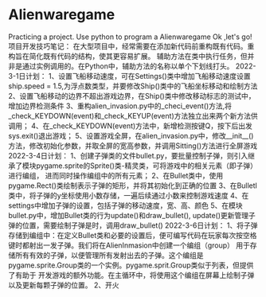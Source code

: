 # Alienwaregame 
Practicing a project.
Use python to program a Alienwaregame
Ok ,let's go!
项目开发技巧笔记：
在大型项目中，经常需要在添加新代码前重构既有代码。重构旨在简化既有代码的结构，使其更容易扩展。
辅助方法在类中执行任务，但并非是通过实例调用的。在Python中，辅助方法的名称以单个下划线打头。
2022-3-1日计划：
1、设置飞船移动速度，可在Settings()类中增加飞船移动速度设置ship.speed = 1.5,为浮点数类型，并要修改Ship()类中的飞船坐标移动和绘制方法
2、设置飞船移动的边界不超出游戏边界，在Ship()类中修改移动标志的测试中，增加边界检测条件
3、重构alien_invasion.py中的_checi_event()方法,将_check_KEYDOWN(event)和_check_KEYUP(event)方法独立出来两个新方法供调用；
4、在_check_KEYDOWN(event)方法中，新增检测按键Q，按下后出发sys.exit()退出游戏；
5、设置游戏全屏，在alien_invasion.py中，修改__init__()方法，修改初始化参数，并取全屏的宽高参数，并调用Sitting()方法进行全屏游戏
2022-3-4日计划：
1、创建子弹类的文件bullet.py，要批量控制子弹，则引入继承了模块pygame.sprite的Sprite()类-精灵类，可将游戏中的相关元素（即子弹）进行编组，
   进而同时操作编组中的所有元素；
2、在Bullet类中，使用pygame.Rect()类绘制表示子弹的矩形，并将其初始化到正确的位置
3、在Bulletl类中，将子弹的y坐标使用小数存储，一遍后续通过小数来控制游戏速度
4、在settings中增加子弹的设置，包括子弹的移动速度，宽、高、颜色
5、在模块bullet.py中，增加Bullet类的行为update()和draw_bullet(), update()更新管理子弹的位置，需要绘制子弹是时，调用draw_bullet()
2022-3-6日计划：
1、将子弹存储到编组中：在定义Bullet类和必要的设置后，便可编写代码在玩家每次按空格键时都射出一发子弹。我们将在AlienInmasion中创建一个编组（group）
   用于存储所有有效的子弹，以便管理所有发射出去的子弹。这个编组是pygame.sprite.Group类的一个实例。pygame.sprit.Group类似于列表，但提供了有助于
   开发游戏的额外功能。在主循环中，将使用这个编组在屏幕上绘制子弹以及更新每颗子弹的位置。
2、开火